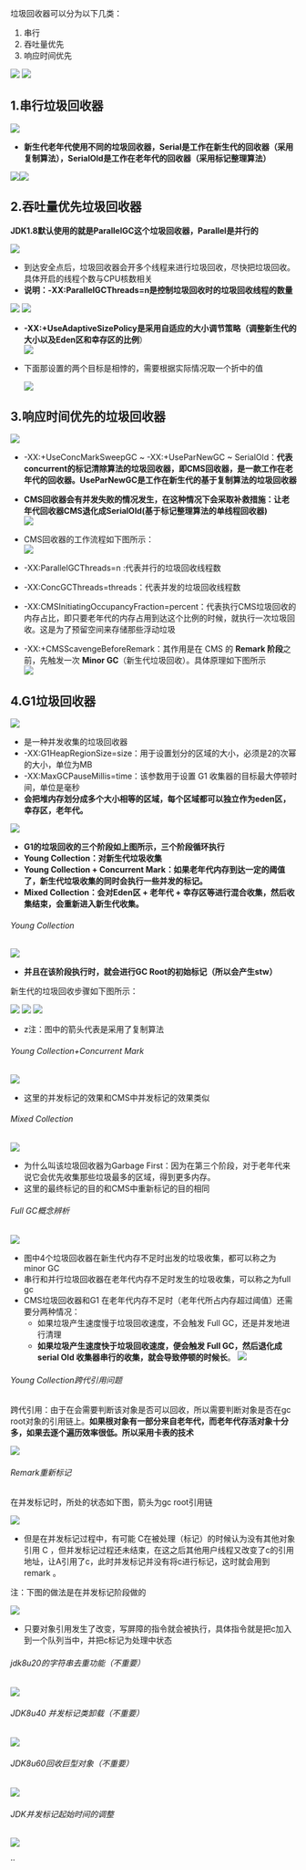 垃圾回收器可以分为以下几类：
1. 串行
2. 吞吐量优先
3. 响应时间优先

![](assets/05垃圾回收器/file-20250422215946795.png)
 ![](assets/05垃圾回收器/file-20250422220802428.png)
## 1.串行垃圾回收器

![](assets/05垃圾回收器/file-20250422221005714.png)
* **新生代老年代使用不同的垃圾回收器，Serial是工作在新生代的回收器（采用复制算法），SerialOld是工作在老年代的回收器（采用标记整理算法）**

![](assets/05垃圾回收器/file-20250422221230525.png)![](assets/05垃圾回收器/file-20250422221327678.png)


## 2.吞吐量优先垃圾回收器
**JDK1.8默认使用的就是ParallelGC这个垃圾回收器，Parallel是并行的**

![](assets/05垃圾回收器/file-20250422221858360.png)
* 到达安全点后，垃圾回收器会开多个线程来进行垃圾回收，尽快把垃圾回收。具体开启的线程个数与CPU核数相关
* **说明：-XX:ParallelGCThreads=n是控制垃圾回收时的垃圾回收线程的数量**

![](assets/05垃圾回收器/file-20250422222114714.png)
![](assets/05垃圾回收器/file-20250422222132741.png)
* **-XX:+UseAdaptiveSizePolicy是采用自适应的大小调节策略（调整新生代的大小以及Eden区和幸存区的比例**）    
	![](assets/05垃圾回收器/file-20250422222226708.png)

* 下面那设置的两个目标是相悖的，需要根据实际情况取一个折中的值

	![](assets/05垃圾回收器/file-20250422222455790.png)  


## 3.响应时间优先的垃圾回收器
![](assets/05垃圾回收器/file-20250422223029932.png)
* -XX:+UseConcMarkSweepGC ~ -XX:+UseParNewGC ~ SerialOld：**代表concurrent的标记清除算法的垃圾回收器，即CMS回收器，是一款工作在老年代的回收器。UseParNewGC是工作在新生代的基于复制算法的垃圾回收器**
* **CMS回收器会有并发失败的情况发生，在这种情况下会采取补救措施：让老年代回收器CMS退化成SerialOld(基于标记整理算法的单线程回收器)**    
	![](assets/05垃圾回收器/file-20250422223122358.png)
* CMS回收器的工作流程如下图所示：  
	![](assets/05垃圾回收器/file-20250422223400226.png)

* -XX:ParallelGCThreads=n :代表并行的垃圾回收线程数
* -XX:ConcGCThreads=threads：代表并发的垃圾回收线程数
* -XX:CMSInitiatingOccupancyFraction=percent：代表执行CMS垃圾回收的内存占比，即只要老年代的内存占用到达这个比例的时候，就执行一次垃圾回收。这是为了预留空间来存储那些浮动垃圾
* -XX:+CMSScavengeBeforeRemark：其作用是在 CMS 的 **Remark 阶段**之前，先触发一次 **Minor GC**（新生代垃圾回收）。具体原理如下图所示  
	![](assets/05垃圾回收器/file-20250822120228328.png)


## 4.G1垃圾回收器
![](assets/05垃圾回收器/file-20250823102712227.png)
* 是一种并发收集的垃圾回收器
* -XX:G1HeapRegionSize=size：用于设置划分的区域的大小，必须是2的次幂的大小，单位为MB
* -XX:MaxGCPauseMillis=time：该参数用于设置 G1 收集器的目标最大停顿时间，单位是毫秒
* **会把堆内存划分成多个大小相等的区域，每个区域都可以独立作为eden区，幸存区，老年代。**


![](assets/05垃圾回收器/file-20250823102958265.png)
* **G1的垃圾回收的三个阶段如上图所示，三个阶段循环执行**
* **Young Collection：对新生代垃圾收集**
* **Young Collection + Concurrent Mark：如果老年代内存到达一定的阈值了，新生代垃圾收集的同时会执行一些并发的标记。**
* **Mixed Collection：会对Eden区 + 老年代 + 幸存区等进行混合收集，然后收集结束，会重新进入新生代收集。**


###### Young Collection
![](assets/05垃圾回收器/file-20250823103538526.png)
* **并且在该阶段执行时，就会进行GC Root的初始标记（所以会产生stw）**

新生代的垃圾回收步骤如下图所示：

![](assets/05垃圾回收器/file-20250823103622001.png)
![](assets/05垃圾回收器/file-20250823103644455.png)
![](assets/05垃圾回收器/file-20250823103730273.png)
* z注：图中的箭头代表是采用了复制算法

###### Young Collection+Concurrent Mark
![](assets/05垃圾回收器/file-20250823104151825.png)
* 这里的并发标记的效果和CMS中并发标记的效果类似

###### Mixed Collection
![](assets/05垃圾回收器/file-20250823104612539.png)
* 为什么叫该垃圾回收器为Garbage First：因为在第三个阶段，对于老年代来说它会优先收集那些垃圾最多的区域，得到更多内存。
* 这里的最终标记的目的和CMS中重新标记的目的相同

###### Full GC概念辨析
![](assets/05垃圾回收器/file-20250823105238108.png)
* 图中4个垃圾回收器在新生代内存不足时出发的垃圾收集，都可以称之为minor GC
* 串行和并行垃圾回收器在老年代内存不足时发生的垃圾收集，可以称之为full gc
* CMS垃圾回收器和G1 在老年代内存不足时（老年代所占内存超过阈值）还需要分两种情况：
	* 如果垃圾产生速度慢于垃圾回收速度，不会触发 Full GC，还是并发地进行清理
	* **如果垃圾产生速度快于垃圾回收速度，便会触发 Full GC，然后退化成 serial Old 收集器串行的收集，就会导致停顿的时候长**。
		![](assets/05垃圾回收器/file-20250823110741920.png)


###### Young Collection跨代引用问题

跨代引用：由于在会需要判断该对象是否可以回收，所以需要判断对象是否在gc root对象的引用链上。**如果根对象有一部分来自老年代，而老年代存活对象十分多，如果去逐个遍历效率很低。所以采用卡表的技术**

![](assets/05垃圾回收器/file-20250823122336546.png)


###### Remark重新标记

在并发标记时，所处的状态如下图，箭头为gc root引用链 

![](assets/05垃圾回收器/file-20250823123340188.png)

* 但是在并发标记过程中，有可能 C在被处理（标记）的时候认为没有其他对象引用 C ，但并发标记过程还未结束，在这之后其他用户线程又改变了c的引用地址，让A引用了c，此时并发标记并没有将c进行标记，这时就会用到 remark 。

注：下图的做法是在并发标记阶段做的    

![](assets/05垃圾回收器/file-20250823124254477.png)
* 只要对象引用发生了改变，写屏障的指令就会被执行，具体指令就是把c加入到一个队列当中，并把c标记为处理中状态


###### jdk8u20的字符串去重功能（不重要）
![](assets/05垃圾回收器/file-20250823124912528.png)


######  JDK8u40 并发标记类卸载（不重要）

![](assets/05垃圾回收器/file-20250823125101644.png)

###### JDK8u60回收巨型对象（不重要）

![](assets/05垃圾回收器/file-20250823125614509.png)

###### JDK并发标记起始时间的调整

![](assets/05垃圾回收器/file-20250823130955159.png)

··